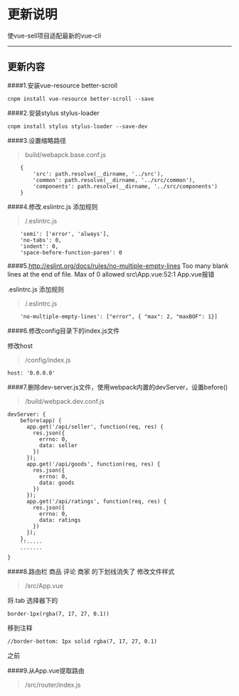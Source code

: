﻿更新说明
===================


使vue-sell项目适配最新的vue-cli

----------


更新内容
-------------


####1.安装vue-resource  better-scroll
```
cnpm install vue-resource better-scroll --save
```

####2.安装stylus stylus-loader 
```
cnpm install stylus stylus-loader --save-dev
```

####3.设置缩略路径
>build/webapck.base.conf.js
```
    {
        'src': path.resolve(__dirname, '../src'),
        'common': path.resolve(__dirname, '../src/common'),
        'components': path.resolve(__dirname, '../src/components')
    }
```

####4.修改.eslintrc.js 添加规则
>/.eslintrc.js
```
    'semi': ['error', 'always'],
    'no-tabs': 0,
    'indent': 0,
    'space-before-function-paren': 0
```



####5.http://eslint.org/docs/rules/no-multiple-empty-lines  Too many blank lines at the end of file. Max of 0 allowed src\App.vue:52:1   App.vue报错

.eslintrc.js 添加规则
>/.eslintrc.js
```
    'no-multiple-empty-lines': ["error", { "max": 2, "maxBOF": 1}]
```


####6.修改config目录下的index.js文件

修改host
>/config/index.js
```
host: '0.0.0.0'
```


####7.删除dev-server.js文件，使用webpack内置的devServer，设置before()
>/build/webpack.dev.conf.js
```
devServer: {
    before(app) {
      app.get('/api/seller', function(req, res) {
        res.json({
          errno: 0,
          data: seller
        })
      });
      app.get('/api/goods', function(req, res) {
        res.json({
          errno: 0,
          data: goods
        })
      });
      app.get('/api/ratings', function(req, res) {
        res.json({
          errno: 0,
          data: ratings
        })
      });
    },
    ```````
    ```````
}
```


####8.路由栏     商品 评论 商家   的下划线消失了
修改文件样式
>/src/App.vue
 
 将.tab 选择器下的
```
border-1px(rgba(7, 17, 27, 0.1))
```
移到注释
```
//border-bottom: 1px solid rgba(7, 17, 27, 0.1)
```
之前


####9.从App.vue提取路由
>/src/router/index.js
